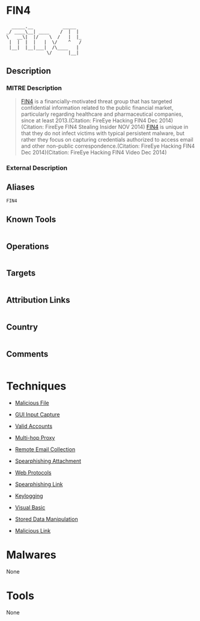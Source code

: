 
# FIN4

```
  _____.__           _____  
_/ ____\__| ____    /  |  | 
\   __\|  |/    \  /   |  |_
 |  |  |  |   |  \/    ^   /
 |__|  |__|___|  /\____   | 
               \/      |__| 

```

## Description

### MITRE Description

> [FIN4](https://attack.mitre.org/groups/G0085) is a financially-motivated threat group that has targeted confidential information related to the public financial market, particularly regarding healthcare and pharmaceutical companies, since at least 2013.(Citation: FireEye Hacking FIN4 Dec 2014)(Citation: FireEye FIN4 Stealing Insider NOV 2014) [FIN4](https://attack.mitre.org/groups/G0085) is unique in that they do not infect victims with typical persistent malware, but rather they focus on capturing credentials authorized to access email and other non-public correspondence.(Citation: FireEye Hacking FIN4 Dec 2014)(Citation: FireEye Hacking FIN4 Video Dec 2014)

### External Description

> 

## Aliases

```
FIN4
```

## Known Tools

```

```

## Operations

```

```

## Targets

```

```

## Attribution Links

```

```

## Country

```

```

## Comments

```

```

# Techniques


* [Malicious File](../techniques/Malicious-File.md)

* [GUI Input Capture](../techniques/GUI-Input-Capture.md)
    
* [Valid Accounts](../techniques/Valid-Accounts.md)
    
* [Multi-hop Proxy](../techniques/Multi-hop-Proxy.md)
    
* [Remote Email Collection](../techniques/Remote-Email-Collection.md)
    
* [Spearphishing Attachment](../techniques/Spearphishing-Attachment.md)
    
* [Web Protocols](../techniques/Web-Protocols.md)
    
* [Spearphishing Link](../techniques/Spearphishing-Link.md)
    
* [Keylogging](../techniques/Keylogging.md)
    
* [Visual Basic](../techniques/Visual-Basic.md)
    
* [Stored Data Manipulation](../techniques/Stored-Data-Manipulation.md)
    
* [Malicious Link](../techniques/Malicious-Link.md)
    

# Malwares

None

# Tools

None
